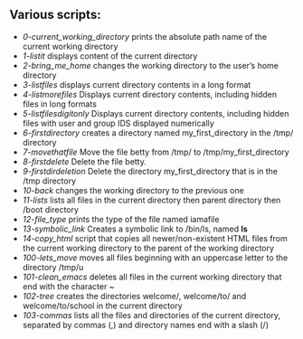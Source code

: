 ## Various scripts:

* *0-current_working_directory* prints the absolute path name of the current working directory
* *1-listit* displays content of the current directory
* *2-bring_me_home* changes the working directory to the user’s home directory
* *3-listfiles* displays current directory contents in a long format
* *4-listmorefiles* Displays current directory contents, including hidden files in long formats
* *5-listfilesdigitonly* Displays current directory contents, including hidden files with user and group IDS displayed numerically
* *6-firstdirectory* creates a directory named my_first_directory in the /tmp/ directory
* *7-movethatfile* Move the file betty from /tmp/ to /tmp/my_first_directory
* *8-firstdelete* Delete the file betty.
* *9-firstdirdeletion* Delete the directory my_first_directory that is in the /tmp directory
* *10-back* changes the working directory to the previous one
* *11-lists* lists all files in the current directory then parent directory then /boot directory
* *12-file_type* prints the type of the file named iamafile
* *13-symbolic_link* Creates a symbolic link to /bin/ls, named __ls__
* *14-copy_html* script that copies all newer/non-existent HTML files from the current working directory to the parent of the working directory
* *100-lets_move* moves all files beginning with an uppercase letter to the directory /tmp/u
* *101-clean_emacs* deletes all files in the current working directory that end with the character ~
* *102-tree* creates the directories welcome/, welcome/to/ and welcome/to/school in the current directory
* *103-commas* lists all the files and directories of the current directory, separated by commas (,) and directory names end with a slash (/) 
